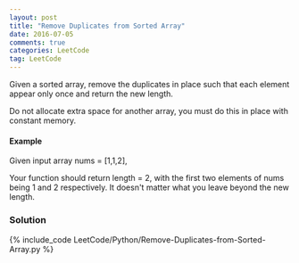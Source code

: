 ```yaml
---
layout: post
title: "Remove Duplicates from Sorted Array"
date: 2016-07-05
comments: true
categories: LeetCode
tag: LeetCode
---
```




Given a sorted array, remove the duplicates in place such that each element appear only once and return the new length.

Do not allocate extra space for another array, you must do this in place with constant memory.

#### Example
Given input array nums = [1,1,2],

Your function should return length = 2, with the first two elements of nums being 1 and 2 respectively. It doesn't matter what you leave beyond the new length.

<!--more-->
### Solution
{% include_code LeetCode/Python/Remove-Duplicates-from-Sorted-Array.py %}
